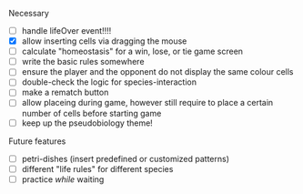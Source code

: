 Necessary
- [ ] handle lifeOver event!!!!
- [x] allow inserting cells via dragging the mouse
- [ ] calculate "homeostasis" for a win, lose, or tie game screen
- [ ] write the basic rules somewhere
- [ ] ensure the player and the opponent do not display the same colour cells
- [ ] double-check the logic for species-interaction
- [ ] make a rematch button
- [ ] allow placeing during game, however still require to place a certain number of cells before starting game
- [ ] keep up the pseudobiology theme!

Future features
- [ ] petri-dishes (insert predefined or customized patterns)
- [ ] different "life rules" for different species
- [ ] practice *while* waiting
